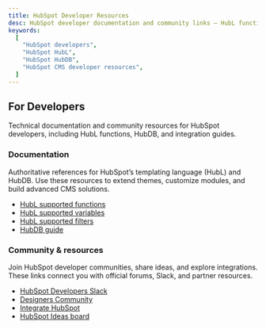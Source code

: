 ```yaml
---
title: HubSpot Developer Resources
desc: HubSpot developer documentation and community links — HubL functions, HubDB guides, and integrations to extend HubSpot CMS.
keywords:
  [
    "HubSpot developers",
    "HubSpot HubL",
    "HubSpot HubDB",
    "HubSpot CMS developer resources",
  ]
---
```


## For Developers

Technical documentation and community resources for HubSpot developers, including HubL functions, HubDB, and integration guides.

### Documentation

Authoritative references for HubSpot’s templating language (HubL) and HubDB. Use these resources to extend themes, customize modules, and build advanced CMS solutions.

- [HubL supported functions](https://designers.hubspot.com/en/docs/hubl/hubl-supported-functions)
- [HubL supported variables](https://designers.hubspot.com/docs/hubl/hubl-supported-variables)
- [HubL supported filters](https://designers.hubspot.com/docs/hubl/hubl-supported-filters)
- [HubDB guide](https://designers.hubspot.com/docs/tools/hubdb)

### Community & resources

Join HubSpot developer communities, share ideas, and explore integrations. These links connect you with official forums, Slack, and partner resources.

- [HubSpot Developers Slack](https://join.slack.com/t/hubspotdev/shared_invite/enQtMzcyNDQzNDE0MDgzLTdiMjZhMTgwNGRiNDM1ZDk5NDE4ODViYmQ0YTQwODMzMzA2NjNmZDc2MDhmZmM4OTAxMzY1ZDIwM2U4ZjAwMWQ)
- [Designers Community](https://community.hubspot.com/t5/Design/ct-p/designers)
- [Integrate HubSpot](https://integrate.hubspot.com/)
- [HubSpot Ideas board](https://community.hubspot.com/t5/custom/page/page-id/ideaslandingpage)
